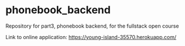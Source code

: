 # phonebook_backend

Repository for part3, phonebook backend, for the fullstack open course

Link to online application: https://young-island-35570.herokuapp.com/
